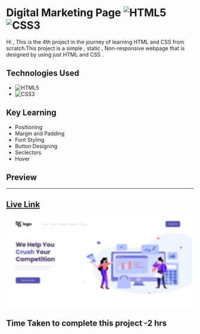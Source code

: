 # Digital Marketing Page ![HTML5](https://img.shields.io/badge/html5-%23E34F26.svg?style=for-the-badge&logo=html5&logoColor=white)	![CSS3](https://img.shields.io/badge/css3-%231572B6.svg?style=for-the-badge&logo=css3&logoColor=white)

Hi , This is the 4th project in the journey  of learning HTML and CSS from scratch.This project is a simple , static , Non-responsive webpage that is designed by using just HTML and CSS . 

## Technologies Used
- ![HTML5](https://img.shields.io/badge/html5-%23E34F26.svg?style=for-the-badge&logo=html5&logoColor=white)
-	![CSS3](https://img.shields.io/badge/css3-%231572B6.svg?style=for-the-badge&logo=css3&logoColor=white)

## Key Learning
- Positioning
- Margin and Padding
- Font Styling
- Button Designing
- Seclectors
- Hover

## Preview
***
## [Live Link](https://04-seo-webpage.netlify.app/)
![Screenshot](./Screenshot.png)

## Time Taken to complete this project -2 hrs
